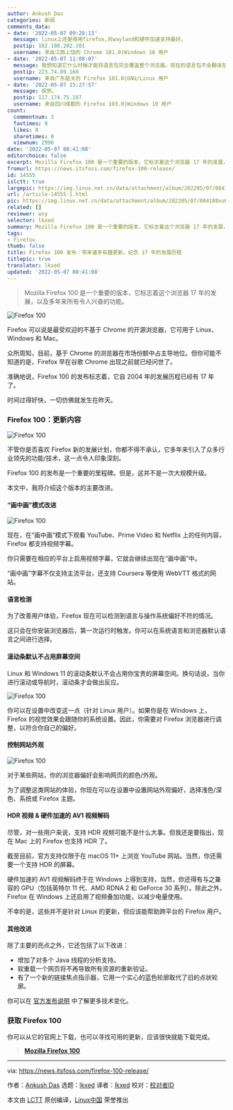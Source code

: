 ```yaml
---
author: Ankush Das
categories: 新闻
comments_data:
- date: '2022-05-07 09:28:13'
  message: linux上还是得用firefox,对wayland和硬件加速支持最好。
  postip: 182.108.202.101
  username: 来自江西上饶的 Chrome 101.0|Windows 10 用户
- date: '2022-05-07 11:08:07'
  message: 我想知道它什么时候才能将语言包完全覆盖整个浏览器。现在的语言包不会翻译左下角加载网页之类的内容，为了看着舒服我还要去火狐网站下载中文版自己安装才行。
  postip: 223.74.89.160
  username: 来自广东韶关的 Firefox 101.0|GNU/Linux 用户
- date: '2022-05-07 15:27:57'
  message: 祝贺。
  postip: 117.174.75.187
  username: 来自四川成都的 Firefox 103.0|Windows 10 用户
count:
  commentnum: 3
  favtimes: 0
  likes: 0
  sharetimes: 0
  viewnum: 2996
date: '2022-05-07 08:41:08'
editorchoice: false
excerpt: Mozilla Firefox 100 是一个重要的版本，它标志着这个浏览器 17 年的发展，以及多年来所有令人兴奋的功能。
fromurl: https://news.itsfoss.com/firefox-100-release/
id: 14555
islctt: true
largepic: https://img.linux.net.cn/data/attachment/album/202205/07/084108xu691ejevwuxjexb.jpg
url: /article-14555-1.html
pic: https://img.linux.net.cn/data/attachment/album/202205/07/084108xu691ejevwuxjexb.jpg.thumb.jpg
related: []
reviewer: wxy
selector: lkxed
summary: Mozilla Firefox 100 是一个重要的版本，它标志着这个浏览器 17 年的发展，以及多年来所有令人兴奋的功能。
tags:
- Firefox
thumb: false
title: Firefox 100 发布：带来诸多有趣更新，纪念 17 年的发展历程
titlepic: true
translator: lkxed
updated: '2022-05-07 08:41:08'
---
```



> 
> Mozilla Firefox 100 是一个重要的版本，它标志着这个浏览器 17 年的发展，以及多年来所有令人兴奋的功能。
> 
> 
> 


![Firefox 100](/data/attachment/album/202205/07/084108xu691ejevwuxjexb.jpg)


Firefox 可以说是最受欢迎的不基于 Chrome 的开源浏览器，它可用于 Linux、Windows 和 Mac。


众所周知，目前，基于 Chrome 的浏览器在市场份额中占主导地位。但你可能不知道的是，Firefox 早在谷歌 Chrome 出现之前就已经问世了。


准确地说，Firefox 100 的发布标志着，它自 2004 年的发展历程已经有 17 年了。


时间过得好快，一切仿佛就发生在昨天。


### Firefox 100：更新内容


![Firefox 100](/data/attachment/album/202205/07/084109j9jr35z9qfnyxyn3.jpg)


不管你是否喜欢 Firefox 新的发展计划，你都不得不承认，它多年来引入了众多行业领先的功能/技术，这一点令人印象深刻。


Firefox 100 的发布是一个重要的里程碑。但是，这并不是一次大规模升级。


本文中，我将介绍这个版本的主要改进。


#### “画中画”模式改进


![Firefox 100](/data/attachment/album/202205/07/084109sro31rlw1aolnjjg.jpg)


现在，在“画中画”模式下观看 YouTube、Prime Video 和 Netflix 上的任何内容，Firefox 都支持视频字幕。


你只需要在相应的平台上启用视频字幕，它就会继续出现在“画中画”中。


“画中画”字幕不仅支持主流平台，还支持 Coursera 等使用 WebVTT 格式的网站。


#### 语言检测


为了改善用户体验，Firefox 现在可以检测到语言与操作系统偏好不符的情况。


这只会在你安装浏览器后，第一次运行时触发。你可以在系统语言和浏览器默认语言之间进行选择。


#### 滚动条默认不占用屏幕空间


Linux 和 Windows 11 的滚动条默认不会占用你宝贵的屏幕空间。换句话说，当你进行滚动或导航时，滚动条才会做出反应。


![Firefox 100](/data/attachment/album/202205/07/084109mxuhhczojhc8iotc.jpg)


你可以在设置中改变这一点（针对 Linux 用户）。如果你是在 Windows 上，Firefox 的视觉效果会跟随你的系统设置。因此，你需要对 Firefox 浏览器进行调整，以符合你自己的偏好。


#### 控制网站外观


![Firefox 100](/data/attachment/album/202205/07/084110uzfhq3tptrr2ivb6.jpg)


对于某些网站，你的浏览器偏好会影响网页的颜色/外观。


为了调整这类网站的体验，你现在可以在设置中设置网站外观偏好，选择浅色/深色、系统或 Firefox 主题。


#### HDR 视频 & 硬件加速的 AV1 视频解码


尽管，对一些用户来说，支持 HDR 视频可能不是什么大事。但我还是要指出，现在 Mac 上的 Firefox 也支持 HDR 了。


截至目前，官方支持仅限于在 macOS 11+ 上浏览 YouTube 网站。当然，你还需要一个支持 HDR 的屏幕。


硬件加速的 AV1 视频解码终于在 Windows 上得到支持，当然，你还得有与之兼容的 GPU（包括英特尔 11 代、AMD RDNA 2 和 GeForce 30 系列）。除此之外，Firefox 在 Windows 上还启用了视频叠加功能，以减少电量使用。


不幸的是，这些并不是针对 Linux 的更新，但应该能帮助跨平台的 Firefox 用户。


#### 其他改进


除了主要的亮点之外，它还包括了以下改进：


* 增加了对多个 Java 线程的分析支持。
* 软重载一个网页将不再导致所有资源的重新验证。
* 有了一个新的链接焦点指示器，它用一个实心的蓝色轮廓取代了旧的点状轮廓。


你可以在 [官方发布说明](https://www.mozilla.org/en-US/firefox/100.0/releasenotes/) 中了解更多技术变化。


### 获取 Firefox 100


你可以从它的官网上下载，也可以寻找可用的更新，应该很快就能下载完成。



> 
> **[Mozilla Firefox 100](https://www.mozilla.org/en-US/firefox/download/)**
> 
> 
> 




---


via: <https://news.itsfoss.com/firefox-100-release/>


作者：[Ankush Das](https://news.itsfoss.com/author/ankush/) 选题：[lkxed](https://github.com/lkxed) 译者：[lkxed](https://github.com/lkxed) 校对：[校对者ID](https://github.com/%E6%A0%A1%E5%AF%B9%E8%80%85ID)


本文由 [LCTT](https://github.com/LCTT/TranslateProject) 原创编译，[Linux中国](https://linux.cn/) 荣誉推出